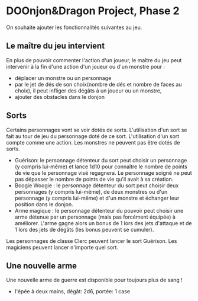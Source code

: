 # DOOnjon&Dragon Project, Phase 2

On souhaite ajouter les fonctionnalités suivantes au jeu.

## Le maître du jeu intervient
En plus de pouvoir commenter l'action d'un joueur, le maître du jeu peut intervenir à la fin d'une action d'un joueur ou d'un monstre pour :
- déplacer un monstre ou un personnage
- par le jet de dés de son choix(nombre de dés et nombre de faces au choix), il peut infliger des dégâts à un joueur ou un monstre,
- ajouter des obstacles dans le donjon

## Sorts
Certains personnages vont se voir dotés de sorts. L'utilisation d'un sort se fait au tour de jeu du personnage doté de ce sort. L'utilisation d'un sort compte comme une action. Les monstres ne peuvent pas être dotés de sorts.
- Guérison: le personnage détenteur du sort peut choisir un personnage (y compris lui-même) et lance 1d10 pour connaître le nombre de points de vie que le personnage visé regagnera. Le personnage soigné ne peut pas dépasser le nombre de points de vie qu'il avait à sa création.
- Boogie Woogie : le personnage détenteur du sort peut choisir deux personnages (y compris lui-même), de deux monstres ou d'un personnage (y compris lui-même) et d'un monstre et échanger leur position dans le donjon.  
- Arme magique : le personnage détenteur du pouvoir peut choisir une arme détenue par un personnage (mais pas forcément équipée) à améliorer. L'arme gagne alors un bonus de 1 lors des jets d'attaque et de 1 lors des jets de dégâts (les bonus peuvent se cumuler).

Les personnages de classe Clerc peuvent lancer le sort Guérison. Les magiciens peuvent lancer n'importe quel sort.


## Une nouvelle arme
Une nouvelle arme de guerre est disponible pour toujours plus de sang !
- l'épée à deux mains, dégât: 2d6, portée: 1 case
